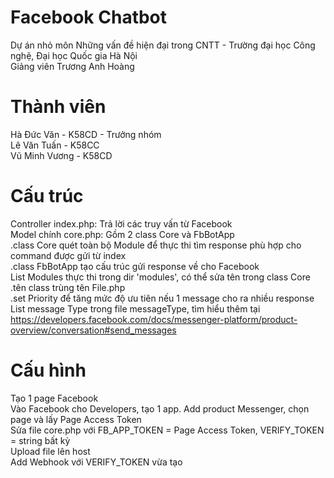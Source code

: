 # Facebook Chatbot
Dự án nhỏ môn Những vấn đề hiện đại trong CNTT - Trường đại học Công nghệ, Đại học Quốc gia Hà Nội</br>
Giảng viên Trương Anh Hoàng
# Thành viên
Hà Đức Văn - K58CD - Trưởng nhóm</br>
Lê Văn Tuấn - K58CC</br>
Vũ Minh Vương - K58CD
# Cấu trúc 
Controller index.php: Trả lời các truy vấn từ Facebook</br>
Model chính core.php: Gồm 2 class Core và FbBotApp</br>
.class Core quét toàn bộ Module để thực thi tìm response phù hợp cho command được gửi từ index</br>
.class FbBotApp tạo cấu trúc gửi response về cho Facebook</br>
List Modules thực thi trong dir 'modules', có thể sửa tên trong class Core</br>
.tên class trùng tên File.php</br>
.set Priority để tăng mức độ ưu tiên nếu 1 message cho ra nhiều response</br>
List message Type trong file messageType, tìm hiểu thêm tại https://developers.facebook.com/docs/messenger-platform/product-overview/conversation#send_messages</br>
# Cấu hình
Tạo 1 page Facebook</br>
Vào Facebook cho Developers, tạo 1 app. Add product Messenger, chọn page và lấy Page Access Token</br>
Sửa file core.php với FB_APP_TOKEN = Page Access Token, VERIFY_TOKEN = string bất kỳ</br>
Upload file lên host</br>
Add Webhook với VERIFY_TOKEN vừa tạo</br>